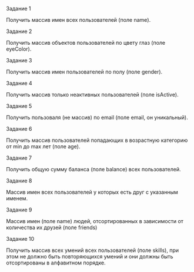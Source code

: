 Задание 1

Получить массив имен всех пользователей (поле name).

Задание 2

Получить массив объектов пользователей по цвету глаз (поле eyeColor).

Задание 3

Получить массив имен пользователей по полу (поле gender).

Задание 4

Получить массив только неактивных пользователей (поле isActive).

Задание 5

Получить пользоваля (не массив) по email (поле email, он уникальный).

Задание 6

Получить массив пользователей попадающих в возрастную категорию от min до max лет (поле age).

Задание 7

Получить общую сумму баланса (поле balance) всех пользователей.

Задание 8

Массив имен всех пользователей у которых есть друг с указанным именем.

Задание 9

Массив имен (поле name) людей, отсортированных в зависимости от количества их друзей (поле friends)

Задание 10

Получить массив всех умений всех пользователей (поле skills), при этом не должно быть повторяющихся умений и они должны быть отсортированы в алфавитном порядке.
